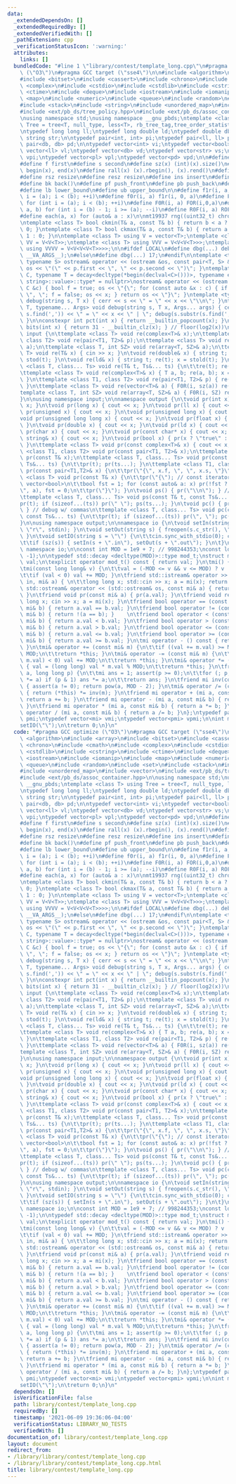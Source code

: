 ```yaml
---
data:
  _extendedDependsOn: []
  _extendedRequiredBy: []
  _extendedVerifiedWith: []
  _pathExtension: cpp
  _verificationStatusIcon: ':warning:'
  attributes:
    links: []
  bundledCode: "#line 1 \"library/contest/template_long.cpp\"\n#pragma GCC optimize\
    \ (\"O3\")\n#pragma GCC target (\"sse4\")\n\n#include <algorithm>\n#include <array>\n\
    #include <bitset>\n#include <cassert>\n#include <chrono>\n#include <cmath>\n#include\
    \ <complex>\n#include <cstdio>\n#include <cstdlib>\n#include <cstring>\n#include\
    \ <ctime>\n#include <deque>\n#include <iostream>\n#include <iomanip>\n#include\
    \ <map>\n#include <numeric>\n#include <queue>\n#include <random>\n#include <set>\n\
    #include <stack>\n#include <string>\n#include <unordered_map>\n#include <vector>\n\
    #include <ext/pb_ds/tree_policy.hpp>\n#include <ext/pb_ds/assoc_container.hpp>\n\
    \nusing namespace std;\nusing namespace __gnu_pbds;\ntemplate <class T> using\
    \ Tree = tree<T, null_type, less<T>, rb_tree_tag,tree_order_statistics_node_update>;\n\
    \ntypedef long long ll;\ntypedef long double ld;\ntypedef double db;\ntypedef\
    \ string str;\n\ntypedef pair<int, int> pi;\ntypedef pair<ll, ll> pl;\ntypedef\
    \ pair<db, db> pd;\n\ntypedef vector<int> vi;\ntypedef vector<bool> vb;\ntypedef\
    \ vector<ll> vl;\ntypedef vector<db> vd;\ntypedef vector<str> vs;\ntypedef vector<pi>\
    \ vpi;\ntypedef vector<pl> vpl;\ntypedef vector<pd> vpd;\n\n#define mp make_pair\n\
    #define f first\n#define s second\n#define sz(x) (int)(x).size()\n#define all(x)\
    \ begin(x), end(x)\n#define rall(x) (x).rbegin(), (x).rend()\n#define sor(x) sort(all(x))\n\
    #define rsz resize\n#define resz resize\n#define ins insert\n#define ft front()\n\
    #define bk back()\n#define pf push_front\n#define pb push_back\n#define eb emplace_back\n\
    #define lb lower_bound\n#define ub upper_bound\n\n#define f1r(i, a, b) for (int\
    \ i = (a); i < (b); ++i)\n#define f0r(i, a) f1r(i, 0, a)\n#define FOR(i, a, b)\
    \ for (int i = (a); i < (b); ++i)\n#define F0R(i, a) FOR(i,0,a)\n#define ROF(i,\
    \ a, b) for (int i = (b) - 1; i >= (a); --i)\n#define R0F(i, a) ROF(i, 0, a)\n\
    #define each(a, x) for (auto& a : x)\n\nmt19937 rng((uint32_t) chrono::steady_clock::now().time_since_epoch().count());\n\
    \ntemplate <class T> bool ckmin(T& a, const T& b) { return b < a ? a = b, 1 :\
    \ 0; }\ntemplate <class T> bool ckmax(T& a, const T& b) { return a < b ? a = b,\
    \ 1 : 0; }\n\ntemplate <class T> using V = vector<T>;\ntemplate <class T> using\
    \ VV = V<V<T>>;\ntemplate <class T> using VVV = V<V<V<T>>>;\ntemplate <class T>\
    \ using VVVV = V<V<V<V<T>>>>;\n\n#ifdef LOCAL\n#define dbg(...) debug(#__VA_ARGS__,\
    \ __VA_ARGS__);\n#else\n#define dbg(...) 17;\n#endif\n\ntemplate <typename T,\
    \ typename S> ostream& operator << (ostream &os, const pair<T, S> &p) { return\
    \ os << \"(\" << p.first << \", \" << p.second << \")\"; }\ntemplate <typename\
    \ C, typename T = decay<decltype(*begin(declval<C>()))>, typename enable_if<!is_same<C,\
    \ string>::value>::type* = nullptr>\nostream& operator << (ostream &os, const\
    \ C &c) { bool f = true; os << \"{\"; for (const auto &x : c) { if (!f) os <<\
    \ \", \"; f = false; os << x; } return os << \"}\"; }\ntemplate <typename T> void\
    \ debug(string s, T x) { cerr << s << \" = \" << x << \"\\n\"; }\ntemplate <typename\
    \ T, typename... Args> void debug(string s, T x, Args... args) { cerr << s.substr(0,\
    \ s.find(',')) << \" = \" << x << \" | \"; debug(s.substr(s.find(',') + 2), args...);\
    \ }\n\nconstexpr int pct(int x) { return __builtin_popcount(x); }\nconstexpr int\
    \ bits(int x) { return 31 - __builtin_clz(x); } // floor(log2(x))\n\nnamespace\
    \ input {\n\ttemplate <class T> void re(complex<T>& x);\n\ttemplate <class T1,\
    \ class T2> void re(pair<T1, T2>& p);\n\ttemplate <class T> void re(vector<T>&\
    \ a);\n\ttemplate <class T, int SZ> void re(array<T, SZ>& a);\n\ttemplate <class\
    \ T> void re(T& x) { cin >> x; }\n\tvoid re(double& x) { string t; re(t); x =\
    \ stod(t); }\n\tvoid re(ld& x) { string t; re(t); x = stold(t); }\n\ttemplate\
    \ <class T, class... Ts> void re(T& t, Ts&... ts) {\n\t\tre(t); re(ts...); }\n\
    \ttemplate <class T> void re(complex<T>& x) { T a, b; re(a, b); x = cd(a, b);\
    \ }\n\ttemplate <class T1, class T2> void re(pair<T1, T2>& p) { re(p.f, p.s);\
    \ }\n\ttemplate <class T> void re(vector<T>& a) { F0R(i, sz(a)) re(a[i]); }\n\t\
    template <class T, int SZ> void re(array<T, SZ>& a) { F0R(i, SZ) re(a[i]); }\n\
    }\n\nusing namespace input;\n\nnamespace output {\n\tvoid pr(int x) { cout <<\
    \ x; }\n\tvoid pr(long x) { cout << x; }\n\tvoid pr(ll x) { cout << x; }\n\tvoid\
    \ pr(unsigned x) { cout << x; }\n\tvoid pr(unsigned long x) { cout << x; }\n\t\
    void pr(unsigned long long x) { cout << x; }\n\tvoid pr(float x) { cout << x;\
    \ }\n\tvoid pr(double x) { cout << x; }\n\tvoid pr(ld x) { cout << x; }\n\tvoid\
    \ pr(char x) { cout << x; }\n\tvoid pr(const char* x) { cout << x; }\n\tvoid pr(const\
    \ string& x) { cout << x; }\n\tvoid pr(bool x) { pr(x ? \"true\" : \"false\");\
    \ }\n\ttemplate <class T> void pr(const complex<T>& x) { cout << x; }\n\ttemplate\
    \ <class T1, class T2> void pr(const pair<T1, T2>& x);\n\ttemplate <class T> void\
    \ pr(const T& x);\n\ttemplate <class T, class... Ts> void pr(const T& t, const\
    \ Ts&... ts) {\n\t\tpr(t); pr(ts...); }\n\ttemplate <class T1, class T2> void\
    \ pr(const pair<T1,T2>& x) {\n\t\tpr(\"{\", x.f, \", \", x.s, \"}\"); }\n\ttemplate\
    \ <class T> void pr(const T& x) {\n\t\tpr(\"{\"); // const iterator needed for\
    \ vector<bool>\n\t\tbool fst = 1; for (const auto& a: x) pr(!fst ? \", \" : \"\
    \", a), fst = 0;\n\t\tpr(\"}\"); }\n\tvoid ps() { pr(\"\\n\"); } // print w/ spaces\n\
    \ttemplate <class T, class... Ts> void ps(const T& t, const Ts&... ts) {\n\t\t\
    pr(t); if (sizeof...(ts)) pr(\" \"); ps(ts...); }\n\tvoid pc() { pr(\"]\\n\");\
    \ } // debug w/ commas\n\ttemplate <class T, class... Ts> void pc(const T& t,\
    \ const Ts&... ts) {\n\t\tpr(t); if (sizeof...(ts)) pr(\", \"); pc(ts...); }\n\
    }\n\nusing namespace output;\n\nnamespace io {\n\tvoid setIn(string s) { freopen(s.c_str(),\
    \ \"r\", stdin); }\n\tvoid setOut(string s) { freopen(s.c_str(), \"w\", stdout);\
    \ }\n\tvoid setIO(string s = \"\") {\n\t\tcin.sync_with_stdio(0); cin.tie(0);\n\
    \t\tif (sz(s)) { setIn(s + \".in\"), setOut(s + \".out\"); }\n\t}\n}\n\nusing\
    \ namespace io;\n\nconst int MOD = 1e9 + 7; // 998244353;\nconst ld PI = acos((ld)\
    \ -1);\n\ntypedef std::decay <decltype(MOD)>::type mod_t;\nstruct mi {\n\tmod_t\
    \ val;\n\texplicit operator mod_t() const { return val; }\n\tmi() { val = 0; }\n\
    \tmi(const long long& v) {\n\t\tval = (-MOD <= v && v <= MOD) ? v : v % MOD;\n\
    \t\tif (val < 0) val += MOD; }\n\tfriend std::istream& operator >> (std::istream&\
    \ in, mi& a) { \n\t\tlong long x; std::cin >> x; a = mi(x); return in; }\n\tfriend\
    \ std::ostream& operator << (std::ostream& os, const mi& a) { return os << a.val;\
    \ }\n\tfriend void pr(const mi& a) { pr(a.val); }\n\tfriend void re(mi& a) { long\
    \ long x; cin >> x; a = mi(x); }\n\tfriend bool operator == (const mi& a, const\
    \ mi& b) { return a.val == b.val; }\n\tfriend bool operator != (const mi& a, const\
    \ mi& b) { return !(a == b); }    \n\tfriend bool operator < (const mi& a, const\
    \ mi& b) { return a.val < b.val; }\n\tfriend bool operator > (const mi& a, const\
    \ mi& b) { return a.val > b.val; }\n\tfriend bool operator <= (const mi& a, const\
    \ mi& b) { return a.val <= b.val; }\n\tfriend bool operator >= (const mi& a, const\
    \ mi& b) { return a.val >= b.val; }\n\tmi operator - () const { return mi(-val);\
    \ }\n\tmi& operator += (const mi& m) {\n\t\tif ((val += m.val) >= MOD) val -=\
    \ MOD;\n\t\treturn *this; }\n\tmi& operator -= (const mi& m) {\n\t\tif ((val -=\
    \ m.val) < 0) val += MOD;\n\t\treturn *this; }\n\tmi& operator *= (const mi& m)\
    \ { val = (long long) val * m.val % MOD;\n\t\treturn *this; }\n\tfriend mi pow(mi\
    \ a, long long p) {\n\t\tmi ans = 1; assert(p >= 0);\n\t\tfor (; p; p /= 2, a\
    \ *= a) if (p & 1) ans *= a;\n\t\treturn ans; }\n\tfriend mi inv(const mi& a)\
    \ { assert(a != 0); return pow(a, MOD - 2); }\n\tmi& operator /= (const mi& m)\
    \ { return (*this) *= inv(m); }\n\tfriend mi operator + (mi a, const mi& b) {\
    \ return a += b; }\n\tfriend mi operator - (mi a, const mi& b) { return a -= b;\
    \ }\n\tfriend mi operator * (mi a, const mi& b) { return a *= b; }\n\tfriend mi\
    \ operator / (mi a, const mi& b) { return a /= b; }\n};\ntypedef pair<mi, mi>\
    \ pmi;\ntypedef vector<mi> vmi;\ntypedef vector<pmi> vpmi;\n\nint main() {\n\t\
    setIO(\"\");\n\treturn 0;\n}\n"
  code: "#pragma GCC optimize (\"O3\")\n#pragma GCC target (\"sse4\")\n\n#include\
    \ <algorithm>\n#include <array>\n#include <bitset>\n#include <cassert>\n#include\
    \ <chrono>\n#include <cmath>\n#include <complex>\n#include <cstdio>\n#include\
    \ <cstdlib>\n#include <cstring>\n#include <ctime>\n#include <deque>\n#include\
    \ <iostream>\n#include <iomanip>\n#include <map>\n#include <numeric>\n#include\
    \ <queue>\n#include <random>\n#include <set>\n#include <stack>\n#include <string>\n\
    #include <unordered_map>\n#include <vector>\n#include <ext/pb_ds/tree_policy.hpp>\n\
    #include <ext/pb_ds/assoc_container.hpp>\n\nusing namespace std;\nusing namespace\
    \ __gnu_pbds;\ntemplate <class T> using Tree = tree<T, null_type, less<T>, rb_tree_tag,tree_order_statistics_node_update>;\n\
    \ntypedef long long ll;\ntypedef long double ld;\ntypedef double db;\ntypedef\
    \ string str;\n\ntypedef pair<int, int> pi;\ntypedef pair<ll, ll> pl;\ntypedef\
    \ pair<db, db> pd;\n\ntypedef vector<int> vi;\ntypedef vector<bool> vb;\ntypedef\
    \ vector<ll> vl;\ntypedef vector<db> vd;\ntypedef vector<str> vs;\ntypedef vector<pi>\
    \ vpi;\ntypedef vector<pl> vpl;\ntypedef vector<pd> vpd;\n\n#define mp make_pair\n\
    #define f first\n#define s second\n#define sz(x) (int)(x).size()\n#define all(x)\
    \ begin(x), end(x)\n#define rall(x) (x).rbegin(), (x).rend()\n#define sor(x) sort(all(x))\n\
    #define rsz resize\n#define resz resize\n#define ins insert\n#define ft front()\n\
    #define bk back()\n#define pf push_front\n#define pb push_back\n#define eb emplace_back\n\
    #define lb lower_bound\n#define ub upper_bound\n\n#define f1r(i, a, b) for (int\
    \ i = (a); i < (b); ++i)\n#define f0r(i, a) f1r(i, 0, a)\n#define FOR(i, a, b)\
    \ for (int i = (a); i < (b); ++i)\n#define F0R(i, a) FOR(i,0,a)\n#define ROF(i,\
    \ a, b) for (int i = (b) - 1; i >= (a); --i)\n#define R0F(i, a) ROF(i, 0, a)\n\
    #define each(a, x) for (auto& a : x)\n\nmt19937 rng((uint32_t) chrono::steady_clock::now().time_since_epoch().count());\n\
    \ntemplate <class T> bool ckmin(T& a, const T& b) { return b < a ? a = b, 1 :\
    \ 0; }\ntemplate <class T> bool ckmax(T& a, const T& b) { return a < b ? a = b,\
    \ 1 : 0; }\n\ntemplate <class T> using V = vector<T>;\ntemplate <class T> using\
    \ VV = V<V<T>>;\ntemplate <class T> using VVV = V<V<V<T>>>;\ntemplate <class T>\
    \ using VVVV = V<V<V<V<T>>>>;\n\n#ifdef LOCAL\n#define dbg(...) debug(#__VA_ARGS__,\
    \ __VA_ARGS__);\n#else\n#define dbg(...) 17;\n#endif\n\ntemplate <typename T,\
    \ typename S> ostream& operator << (ostream &os, const pair<T, S> &p) { return\
    \ os << \"(\" << p.first << \", \" << p.second << \")\"; }\ntemplate <typename\
    \ C, typename T = decay<decltype(*begin(declval<C>()))>, typename enable_if<!is_same<C,\
    \ string>::value>::type* = nullptr>\nostream& operator << (ostream &os, const\
    \ C &c) { bool f = true; os << \"{\"; for (const auto &x : c) { if (!f) os <<\
    \ \", \"; f = false; os << x; } return os << \"}\"; }\ntemplate <typename T> void\
    \ debug(string s, T x) { cerr << s << \" = \" << x << \"\\n\"; }\ntemplate <typename\
    \ T, typename... Args> void debug(string s, T x, Args... args) { cerr << s.substr(0,\
    \ s.find(',')) << \" = \" << x << \" | \"; debug(s.substr(s.find(',') + 2), args...);\
    \ }\n\nconstexpr int pct(int x) { return __builtin_popcount(x); }\nconstexpr int\
    \ bits(int x) { return 31 - __builtin_clz(x); } // floor(log2(x))\n\nnamespace\
    \ input {\n\ttemplate <class T> void re(complex<T>& x);\n\ttemplate <class T1,\
    \ class T2> void re(pair<T1, T2>& p);\n\ttemplate <class T> void re(vector<T>&\
    \ a);\n\ttemplate <class T, int SZ> void re(array<T, SZ>& a);\n\ttemplate <class\
    \ T> void re(T& x) { cin >> x; }\n\tvoid re(double& x) { string t; re(t); x =\
    \ stod(t); }\n\tvoid re(ld& x) { string t; re(t); x = stold(t); }\n\ttemplate\
    \ <class T, class... Ts> void re(T& t, Ts&... ts) {\n\t\tre(t); re(ts...); }\n\
    \ttemplate <class T> void re(complex<T>& x) { T a, b; re(a, b); x = cd(a, b);\
    \ }\n\ttemplate <class T1, class T2> void re(pair<T1, T2>& p) { re(p.f, p.s);\
    \ }\n\ttemplate <class T> void re(vector<T>& a) { F0R(i, sz(a)) re(a[i]); }\n\t\
    template <class T, int SZ> void re(array<T, SZ>& a) { F0R(i, SZ) re(a[i]); }\n\
    }\n\nusing namespace input;\n\nnamespace output {\n\tvoid pr(int x) { cout <<\
    \ x; }\n\tvoid pr(long x) { cout << x; }\n\tvoid pr(ll x) { cout << x; }\n\tvoid\
    \ pr(unsigned x) { cout << x; }\n\tvoid pr(unsigned long x) { cout << x; }\n\t\
    void pr(unsigned long long x) { cout << x; }\n\tvoid pr(float x) { cout << x;\
    \ }\n\tvoid pr(double x) { cout << x; }\n\tvoid pr(ld x) { cout << x; }\n\tvoid\
    \ pr(char x) { cout << x; }\n\tvoid pr(const char* x) { cout << x; }\n\tvoid pr(const\
    \ string& x) { cout << x; }\n\tvoid pr(bool x) { pr(x ? \"true\" : \"false\");\
    \ }\n\ttemplate <class T> void pr(const complex<T>& x) { cout << x; }\n\ttemplate\
    \ <class T1, class T2> void pr(const pair<T1, T2>& x);\n\ttemplate <class T> void\
    \ pr(const T& x);\n\ttemplate <class T, class... Ts> void pr(const T& t, const\
    \ Ts&... ts) {\n\t\tpr(t); pr(ts...); }\n\ttemplate <class T1, class T2> void\
    \ pr(const pair<T1,T2>& x) {\n\t\tpr(\"{\", x.f, \", \", x.s, \"}\"); }\n\ttemplate\
    \ <class T> void pr(const T& x) {\n\t\tpr(\"{\"); // const iterator needed for\
    \ vector<bool>\n\t\tbool fst = 1; for (const auto& a: x) pr(!fst ? \", \" : \"\
    \", a), fst = 0;\n\t\tpr(\"}\"); }\n\tvoid ps() { pr(\"\\n\"); } // print w/ spaces\n\
    \ttemplate <class T, class... Ts> void ps(const T& t, const Ts&... ts) {\n\t\t\
    pr(t); if (sizeof...(ts)) pr(\" \"); ps(ts...); }\n\tvoid pc() { pr(\"]\\n\");\
    \ } // debug w/ commas\n\ttemplate <class T, class... Ts> void pc(const T& t,\
    \ const Ts&... ts) {\n\t\tpr(t); if (sizeof...(ts)) pr(\", \"); pc(ts...); }\n\
    }\n\nusing namespace output;\n\nnamespace io {\n\tvoid setIn(string s) { freopen(s.c_str(),\
    \ \"r\", stdin); }\n\tvoid setOut(string s) { freopen(s.c_str(), \"w\", stdout);\
    \ }\n\tvoid setIO(string s = \"\") {\n\t\tcin.sync_with_stdio(0); cin.tie(0);\n\
    \t\tif (sz(s)) { setIn(s + \".in\"), setOut(s + \".out\"); }\n\t}\n}\n\nusing\
    \ namespace io;\n\nconst int MOD = 1e9 + 7; // 998244353;\nconst ld PI = acos((ld)\
    \ -1);\n\ntypedef std::decay <decltype(MOD)>::type mod_t;\nstruct mi {\n\tmod_t\
    \ val;\n\texplicit operator mod_t() const { return val; }\n\tmi() { val = 0; }\n\
    \tmi(const long long& v) {\n\t\tval = (-MOD <= v && v <= MOD) ? v : v % MOD;\n\
    \t\tif (val < 0) val += MOD; }\n\tfriend std::istream& operator >> (std::istream&\
    \ in, mi& a) { \n\t\tlong long x; std::cin >> x; a = mi(x); return in; }\n\tfriend\
    \ std::ostream& operator << (std::ostream& os, const mi& a) { return os << a.val;\
    \ }\n\tfriend void pr(const mi& a) { pr(a.val); }\n\tfriend void re(mi& a) { long\
    \ long x; cin >> x; a = mi(x); }\n\tfriend bool operator == (const mi& a, const\
    \ mi& b) { return a.val == b.val; }\n\tfriend bool operator != (const mi& a, const\
    \ mi& b) { return !(a == b); }    \n\tfriend bool operator < (const mi& a, const\
    \ mi& b) { return a.val < b.val; }\n\tfriend bool operator > (const mi& a, const\
    \ mi& b) { return a.val > b.val; }\n\tfriend bool operator <= (const mi& a, const\
    \ mi& b) { return a.val <= b.val; }\n\tfriend bool operator >= (const mi& a, const\
    \ mi& b) { return a.val >= b.val; }\n\tmi operator - () const { return mi(-val);\
    \ }\n\tmi& operator += (const mi& m) {\n\t\tif ((val += m.val) >= MOD) val -=\
    \ MOD;\n\t\treturn *this; }\n\tmi& operator -= (const mi& m) {\n\t\tif ((val -=\
    \ m.val) < 0) val += MOD;\n\t\treturn *this; }\n\tmi& operator *= (const mi& m)\
    \ { val = (long long) val * m.val % MOD;\n\t\treturn *this; }\n\tfriend mi pow(mi\
    \ a, long long p) {\n\t\tmi ans = 1; assert(p >= 0);\n\t\tfor (; p; p /= 2, a\
    \ *= a) if (p & 1) ans *= a;\n\t\treturn ans; }\n\tfriend mi inv(const mi& a)\
    \ { assert(a != 0); return pow(a, MOD - 2); }\n\tmi& operator /= (const mi& m)\
    \ { return (*this) *= inv(m); }\n\tfriend mi operator + (mi a, const mi& b) {\
    \ return a += b; }\n\tfriend mi operator - (mi a, const mi& b) { return a -= b;\
    \ }\n\tfriend mi operator * (mi a, const mi& b) { return a *= b; }\n\tfriend mi\
    \ operator / (mi a, const mi& b) { return a /= b; }\n};\ntypedef pair<mi, mi>\
    \ pmi;\ntypedef vector<mi> vmi;\ntypedef vector<pmi> vpmi;\n\nint main() {\n\t\
    setIO(\"\");\n\treturn 0;\n}\n"
  dependsOn: []
  isVerificationFile: false
  path: library/contest/template_long.cpp
  requiredBy: []
  timestamp: '2021-06-09 19:36:06-04:00'
  verificationStatus: LIBRARY_NO_TESTS
  verifiedWith: []
documentation_of: library/contest/template_long.cpp
layout: document
redirect_from:
- /library/library/contest/template_long.cpp
- /library/library/contest/template_long.cpp.html
title: library/contest/template_long.cpp
---
```


